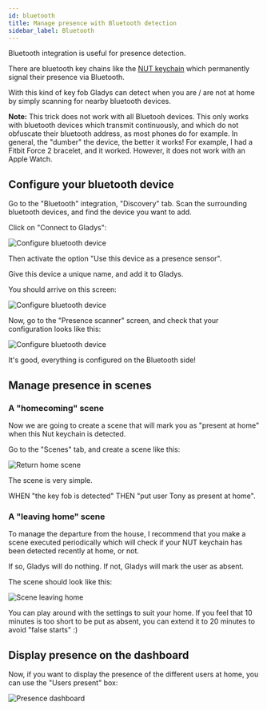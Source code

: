 ```yaml
---
id: bluetooth
title: Manage presence with Bluetooth detection
sidebar_label: Bluetooth
---
```


Bluetooth integration is useful for presence detection.

There are bluetooth key chains like the [NUT keychain](https://www.amazon.com/gp/product/B08K3124JR/ref=as_li_qf_asin_il_tl?ie=UTF8&tag=gladproj-20&creative=9325&linkCode=as2&creativeASIN=B08K3124JR&linkId=5688d18164e92becabd17c6d49fdd778) which permanently signal their presence via Bluetooth.

With this kind of key fob Gladys can detect when you are / are not at home by simply scanning for nearby bluetooth devices.

**Note:** This trick does not work with all Bluetooh devices. This only works with bluetooth devices which transmit continuously, and which do not obfuscate their bluetooth address, as most phones do for example. In general, the "dumber" the device, the better it works! For example, I had a Fitbit Force 2 bracelet, and it worked. However, it does not work with an Apple Watch.

## Configure your bluetooth device

Go to the "Bluetooth" integration, "Discovery" tab. Scan the surrounding bluetooth devices, and find the device you want to add.

Click on "Connect to Gladys":

![Configure bluetooth device](/en/img/docs/configuration/bluetooth/configure-device.png)

Then activate the option "Use this device as a presence sensor".

Give this device a unique name, and add it to Gladys.

You should arrive on this screen:

![Configure bluetooth device](/en/img/docs/configuration/bluetooth/device-list.png)

Now, go to the "Presence scanner" screen, and check that your configuration looks like this:

![Configure bluetooth device](/en/img/docs/configuration/bluetooth/presence-scanner.png)

It's good, everything is configured on the Bluetooth side!

## Manage presence in scenes

### A "homecoming" scene

Now we are going to create a scene that will mark you as "present at home" when this Nut keychain is detected.

Go to the "Scenes" tab, and create a scene like this:

![Return home scene](/en/img/docs/configuration/bluetooth/back-at-home-scene.png)

The scene is very simple.

WHEN "the key fob is detected" THEN "put user Tony as present at home".

### A "leaving home" scene

To manage the departure from the house, I recommend that you make a scene executed periodically which will check if your NUT keychain has been detected recently at home, or not.

If so, Gladys will do nothing. If not, Gladys will mark the user as absent.

The scene should look like this:

![Scene leaving home](/en/img/docs/configuration/bluetooth/left-home-scene.png)

You can play around with the settings to suit your home. If you feel that 10 minutes is too short to be put as absent, you can extend it to 20 minutes to avoid "false starts" :)

## Display presence on the dashboard

Now, if you want to display the presence of the different users at home, you can use the "Users present" box:

![Presence dashboard](/en/img/docs/configuration/bluetooth/user-presence-dashboard.png)
